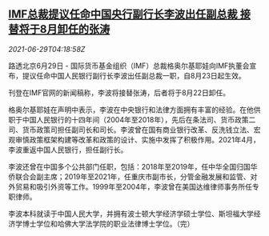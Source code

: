 <!--1624941062000-->
[IMF总裁提议任命中国央行副行长李波出任副总裁 接替将于8月卸任的张涛](https://cn.reuters.com/article/imf-vice-nomination-china-libo-0629-tues-idCNKCS2E50BT)
------

<div><i>2021-06-29T04:18:58Z</i></div><p>路透北京6月29日 - 国际货币基金组织（IMF）总裁格奥尔基耶娃向IMF执董会宣布，提议任命中国人民银行副行长李波出任副总裁一职，自8月23日起生效。</p><p>刊登在IMF官网的新闻稿称，李波将接替张涛，后者将于8月22日卸任。</p><p>格奥尔基耶娃在声明中表示，李波在中央银行和法律方面拥有丰富的经验。在他供职于中国人民银行的十四年间（2004年至2018年），先后在条法司、货币政策二司、货币政策司担任副司长和司长。李波曾在国有商业银行改革、反洗钱立法、宏观审慎政策框架构建等改革和政策的设计、实施中发挥了积极作用。2021年4月，李波重返中国人民银行，担任副行长。</p><p>李波还曾在中国多个公共部门任职，包括：2018年至2019年，任中华全国归国华侨联合会副主席；2019年至2021年，任重庆市副市长，分管金融发展和监管、对外贸易和吸引外资等工作。1999年至2004年，李波曾在美国达维律师事务所任专职律师。</p><p>李波本科就读于中国人民大学，并拥有波士顿大学经济学硕士学位、斯坦福大学经济学博士学位和哈佛大学法学院的职业法律博士学位。（完）</p>

